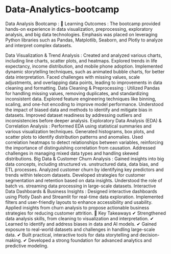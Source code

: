 # Data-Analytics-bootcamp
Data Analysis Bootcamp :
📖 Learning Outcomes :
The bootcamp provided hands-on experience in data visualization, preprocessing, exploratory analysis, and big data technologies. Emphasis was placed on leveraging Python libraries such as Pandas, Matplotlib, Seaborn, and Plotly to analyze and interpret complex datasets.

Data Visualization & Trend Analysis :
Created and analyzed various charts, including line charts, scatter plots, and heatmaps.
Explored trends in life expectancy, income distribution, and mobile phone adoption.
Implemented dynamic storytelling techniques, such as animated bubble charts, for better data interpretation.
Faced challenges with missing values, scale adjustments, and overlapping data points, leading to improvements in data cleaning and formatting.
Data Cleaning & Preprocessing :
Utilized Pandas for handling missing values, removing duplicates, and standardizing inconsistent data.
Explored feature engineering techniques like binning, scaling, and one-hot encoding to improve model performance.
Understood the impact of biased data and methods to identify and mitigate bias in datasets.
Improved dataset readiness by addressing outliers and inconsistencies before deeper analysis.
Exploratory Data Analysis (EDA) & Correlation Analysis :
Performed EDA using statistical summaries and various visualization techniques.
Generated histograms, box plots, and scatter plots to identify distribution patterns and anomalies.
Used correlation heatmaps to detect relationships between variables, reinforcing the importance of distinguishing correlation from causation.
Addressed challenges in managing mixed data types and handling skewed distributions.
Big Data & Customer Churn Analysis :
Gained insights into big data concepts, including structured vs. unstructured data, data bias, and ETL processes.
Analyzed customer churn by identifying key predictors and trends within telecom datasets.
Developed strategies for customer segmentation and retention based on data insights.
Understood the role of batch vs. streaming data processing in large-scale datasets.
Interactive Data Dashboards & Business Insights :
Designed interactive dashboards using Plotly Dash and Streamlit for real-time data exploration.
Implemented filters and user-friendly layouts to enhance accessibility and usability.
Applied insights from churn analysis to propose actionable business strategies for reducing customer attrition.
🔑 Key Takeaways
✔ Strengthened data analysis skills, from cleaning to visualization and interpretation.
✔ Learned to identify and address biases in data and AI models. 
✔ Gained exposure to real-world datasets and challenges in handling large-scale data.
✔ Built practical, interactive tools for data storytelling and decision-making. 
✔ Developed a strong foundation for advanced analytics and predictive modeling.
